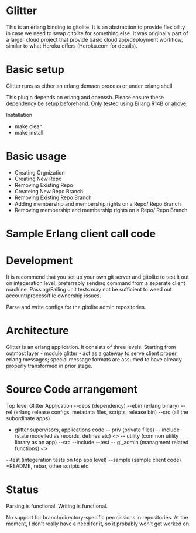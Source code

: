 Glitter
==
This is an erlang binding to gitolite. It is an abstraction to provide 
flexibility in case we need to swap gitolite for something else.
It was originally part of a larger cloud project that provide basic 
cloud app/deployment workflow, similar to what Heroku offers (Heroku.com 
for details).

Basic setup 
==

Glitter runs as either an erlang demaen process or under erlang shell.

This plugin depends on erlang and openssh. Please ensure these dependency
be setup beforehand. Only tested using Erlang R14B or above.

Installation

* make clean
* make install

Basic usage
==
* Creating Orgnization
* Creating New Repo
* Removing Existing Repo
* Createing New Repo Branch
* Removing Existing Repo Branch
* Adding membership and membership rights on a Repo/ Repo Branch
* Removing membership and membership rights on a Repo/ Repo Branch

Sample Erlang client call code
==

Development 
==

It is recommend that you set up your own git server and gitolite to 
test it out on integeration level; preferrably sending command from 
a seperate client machine. Passing/Failing unit tests may not be 
sufficient to weed out account/process/file ownership issues.

Parse and write configs for the gitolite admin repositories.


Architecture 
==
Glitter is an erlang application. It consists of three levels. 
Starting from outmost layer - module glitter - act as a gateway 
to serve client proper erlang messages; special message formats
are assumed to have already properly transformed in prior stage.




Source Code arrangement
==
Top level Glitter Application
--deps (dependency)
--ebin  (erlang binary)
--rel   (erlang release configs, metadata files, scripts, release bin)
--src	(all the subordinate apps)
  * glitter supervisors, applications code
  -- priv (private files)
  -- include (state modelled as records, defines etc)
  <<each subfolder is an OTP app >>
  -- utility (common utility library as an app)
      --src
      --include 
      --test
  -- gl_admin (managment related functions)
     <<same folder structure as an OTP app>>


--test	(integeration tests on top app level)
--sample (sample client code)
*README, rebar, other scripts etc




Status
==
Parsing is functional.
Writing is functional.

No support for branch/directory-specific permissions in repositories.
At the moment, I don't really have a need for it, so it probably won't
get worked on.
